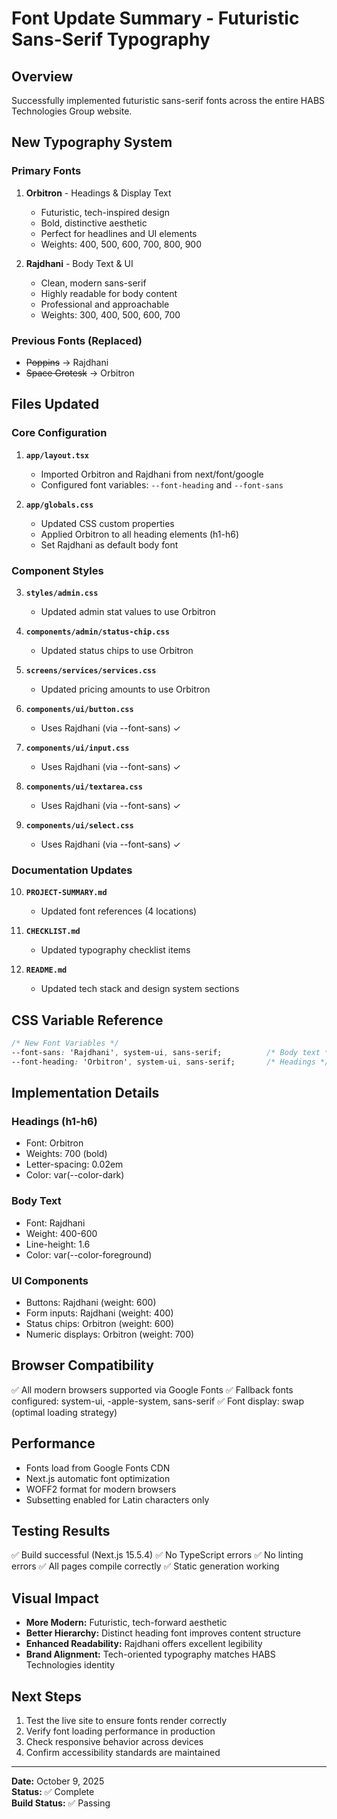 # Font Update Summary - Futuristic Sans-Serif Typography

## Overview
Successfully implemented futuristic sans-serif fonts across the entire HABS Technologies Group website.

## New Typography System

### Primary Fonts
1. **Orbitron** - Headings & Display Text
   - Futuristic, tech-inspired design
   - Bold, distinctive aesthetic
   - Perfect for headlines and UI elements
   - Weights: 400, 500, 600, 700, 800, 900

2. **Rajdhani** - Body Text & UI
   - Clean, modern sans-serif
   - Highly readable for body content
   - Professional and approachable
   - Weights: 300, 400, 500, 600, 700

### Previous Fonts (Replaced)
- ~~Poppins~~ → Rajdhani
- ~~Space Grotesk~~ → Orbitron

## Files Updated

### Core Configuration
1. **`app/layout.tsx`**
   - Imported Orbitron and Rajdhani from next/font/google
   - Configured font variables: `--font-heading` and `--font-sans`

2. **`app/globals.css`**
   - Updated CSS custom properties
   - Applied Orbitron to all heading elements (h1-h6)
   - Set Rajdhani as default body font

### Component Styles
3. **`styles/admin.css`**
   - Updated admin stat values to use Orbitron

4. **`components/admin/status-chip.css`**
   - Updated status chips to use Orbitron

5. **`screens/services/services.css`**
   - Updated pricing amounts to use Orbitron

6. **`components/ui/button.css`**
   - Uses Rajdhani (via --font-sans) ✓

7. **`components/ui/input.css`**
   - Uses Rajdhani (via --font-sans) ✓

8. **`components/ui/textarea.css`**
   - Uses Rajdhani (via --font-sans) ✓

9. **`components/ui/select.css`**
   - Uses Rajdhani (via --font-sans) ✓

### Documentation Updates
10. **`PROJECT-SUMMARY.md`**
    - Updated font references (4 locations)

11. **`CHECKLIST.md`**
    - Updated typography checklist items

12. **`README.md`**
    - Updated tech stack and design system sections

## CSS Variable Reference

```css
/* New Font Variables */
--font-sans: 'Rajdhani', system-ui, sans-serif;          /* Body text */
--font-heading: 'Orbitron', system-ui, sans-serif;       /* Headings */
```

## Implementation Details

### Headings (h1-h6)
- Font: Orbitron
- Weights: 700 (bold)
- Letter-spacing: 0.02em
- Color: var(--color-dark)

### Body Text
- Font: Rajdhani
- Weight: 400-600
- Line-height: 1.6
- Color: var(--color-foreground)

### UI Components
- Buttons: Rajdhani (weight: 600)
- Form inputs: Rajdhani (weight: 400)
- Status chips: Orbitron (weight: 600)
- Numeric displays: Orbitron (weight: 700)

## Browser Compatibility
✅ All modern browsers supported via Google Fonts
✅ Fallback fonts configured: system-ui, -apple-system, sans-serif
✅ Font display: swap (optimal loading strategy)

## Performance
- Fonts load from Google Fonts CDN
- Next.js automatic font optimization
- WOFF2 format for modern browsers
- Subsetting enabled for Latin characters only

## Testing Results
✅ Build successful (Next.js 15.5.4)
✅ No TypeScript errors
✅ No linting errors
✅ All pages compile correctly
✅ Static generation working

## Visual Impact
- **More Modern:** Futuristic, tech-forward aesthetic
- **Better Hierarchy:** Distinct heading font improves content structure
- **Enhanced Readability:** Rajdhani offers excellent legibility
- **Brand Alignment:** Tech-oriented typography matches HABS Technologies identity

## Next Steps
1. Test the live site to ensure fonts render correctly
2. Verify font loading performance in production
3. Check responsive behavior across devices
4. Confirm accessibility standards are maintained

---

**Date:** October 9, 2025  
**Status:** ✅ Complete  
**Build Status:** ✅ Passing














